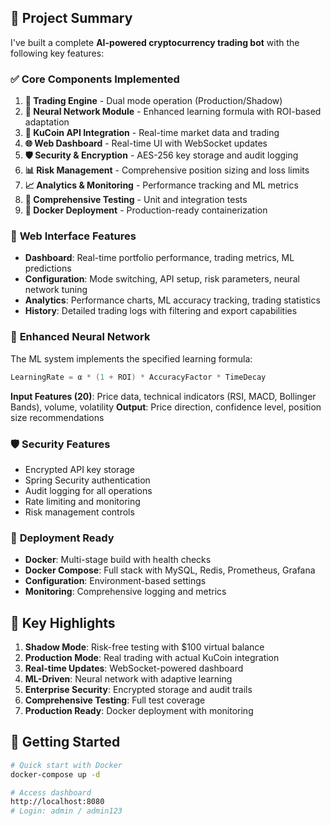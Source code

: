 ## 🎯 **Project Summary**

I've built a complete **AI-powered cryptocurrency trading bot** with the following key features:

### ✅ **Core Components Implemented**

1. **🤖 Trading Engine** - Dual mode operation (Production/Shadow)
2. **🧠 Neural Network Module** - Enhanced learning formula with ROI-based adaptation
3. **🔗 KuCoin API Integration** - Real-time market data and trading
4. **🌐 Web Dashboard** - Real-time UI with WebSocket updates
5. **🛡️ Security & Encryption** - AES-256 key storage and audit logging
6. **📊 Risk Management** - Comprehensive position sizing and loss limits
7. **📈 Analytics & Monitoring** - Performance tracking and ML metrics
8. **🧪 Comprehensive Testing** - Unit and integration tests
9. **🐳 Docker Deployment** - Production-ready containerization

### 🎨 **Web Interface Features**

- **Dashboard**: Real-time portfolio performance, trading metrics, ML predictions
- **Configuration**: Mode switching, API setup, risk parameters, neural network tuning
- **Analytics**: Performance charts, ML accuracy tracking, trading statistics
- **History**: Detailed trading logs with filtering and export capabilities

### 🧠 **Enhanced Neural Network**

The ML system implements the specified learning formula:
```java
LearningRate = α * (1 + ROI) * AccuracyFactor * TimeDecay
```

**Input Features (20)**: Price data, technical indicators (RSI, MACD, Bollinger Bands), volume, volatility
**Output**: Price direction, confidence level, position size recommendations

### 🛡️ **Security Features**

- Encrypted API key storage
- Spring Security authentication
- Audit logging for all operations
- Rate limiting and monitoring
- Risk management controls

### 🚀 **Deployment Ready**

- **Docker**: Multi-stage build with health checks
- **Docker Compose**: Full stack with MySQL, Redis, Prometheus, Grafana
- **Configuration**: Environment-based settings
- **Monitoring**: Comprehensive logging and metrics

## 🎯 **Key Highlights**

1. **Shadow Mode**: Risk-free testing with $100 virtual balance
2. **Production Mode**: Real trading with actual KuCoin integration
3. **Real-time Updates**: WebSocket-powered dashboard
4. **ML-Driven**: Neural network with adaptive learning
5. **Enterprise Security**: Encrypted storage and audit trails
6. **Comprehensive Testing**: Full test coverage
7. **Production Ready**: Docker deployment with monitoring

## 🚀 **Getting Started**

```bash
# Quick start with Docker
docker-compose up -d

# Access dashboard
http://localhost:8080
# Login: admin / admin123
```
